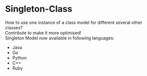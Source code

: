 # Singleton-Class
How to use one instance of a class model for different several other classes?  
Contribute to make it more optimised!  
Singleton Model now available in following languages:
- Java
- Go
- Python
- C++
- Ruby
